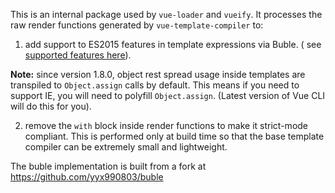 This is an internal package used by `vue-loader` and `vueify`. It processes the raw render functions generated
by `vue-template-compiler` to:

1. add support to ES2015 features in template expressions via Buble. (
   see [supported features here](https://buble.surge.sh/guide/#supported-features)).

**Note:** since version 1.8.0, object rest spread usage inside templates are transpiled to `Object.assign` calls by
default. This means if you need to support IE, you will need to polyfill `Object.assign`. (Latest version of Vue CLI
will do this for you).

2. remove the `with` block inside render functions to make it strict-mode compliant. This is performed only at build
   time so that the base template compiler can be extremely small and lightweight.

The buble implementation is built from a fork at https://github.com/yyx990803/buble
